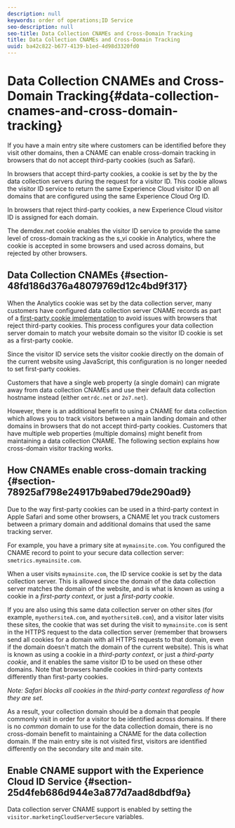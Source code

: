 ```yaml
---
description: null
keywords: order of operations;ID Service
seo-description: null
seo-title: Data Collection CNAMEs and Cross-Domain Tracking
title: Data Collection CNAMEs and Cross-Domain Tracking
uuid: ba42c822-b677-4139-b1ed-4d98d3320fd0
---
```


# Data Collection CNAMEs and Cross-Domain Tracking{#data-collection-cnames-and-cross-domain-tracking}

If you have a main entry site where customers can be identified before they visit other domains, then a CNAME can enable cross-domain tracking in browsers that do not accept third-party cookies (such as Safari).

In browsers that accept third-party cookies, a cookie is set by the by the data collection servers during the request for a visitor ID. This cookie allows the visitor ID service to return the same Experience Cloud visitor ID on all domains that are configured using the same Experience Cloud Org ID.

In browsers that reject third-party cookies, a new Experience Cloud visitor ID is assigned for each domain.

The demdex.net cookie enables the visitor ID service to provide the same level of cross-domain tracking as the s_vi cookie in Analytics, where the cookie is accepted in some browsers and used across domains, but rejected by other browsers.

## Data Collection CNAMEs {#section-48fd186d376a48079769d12c4bd9f317}

When the Analytics cookie was set by the data collection server, many customers have configured data collection server CNAME records as part of a [first-party cookie implementation](https://marketing.adobe.com/resources/help/en_US/whitepapers/first_party_cookies/) to avoid issues with browsers that reject third-party cookies. This process configures your data collection server domain to match your website domain so the visitor ID cookie is set as a first-party cookie.

Since the visitor ID service sets the visitor cookie directly on the domain of the current website using JavaScript, this configuration is no longer needed to set first-party cookies.

Customers that have a single web property (a single domain) can migrate away from data collection CNAMEs and use their default data collection hostname instead (either `omtrdc.net` or `2o7.net`).

However, there is an additional benefit to using a CNAME for data collection which allows you to track visitors between a main landing domain and other domains in browsers that do not accept third-party cookies. Customers that have multiple web properties (multiple domains) might benefit from maintaining a data collection CNAME. The following section explains how cross-domain visitor tracking works.

## How CNAMEs enable cross-domain tracking {#section-78925af798e24917b9abed79de290ad9}

Due to the way first-party cookies can be used in a third-party context in Apple Safari and some other browsers, a CNAME let you track customers between a primary domain and additional domains that used the same tracking server.

For example, you have a primary site at `mymainsite.com`. You configured the CNAME record to point to your secure data collection server: `smetrics.mymainsite.com`.

When a user visits `mymainsite.com`, the ID service cookie is set by the data collection server. This is allowed since the domain of the data collection server matches the domain of the website, and is what is known as using a cookie in a *first-party context*, or just a *first-party cookie*.

If you are also using this same data collection server on other sites (for example, `myothersiteA.com`, and `myothersiteB.com`), and a visitor later visits these sites, the cookie that was set during the visit to `mymainsite.com` is sent in the HTTPS request to the data collection server (remember that browsers send all cookies for a domain with all HTTPS requests to that domain, even if the domain doesn't match the domain of the current website). This is what is known as using a cookie in a *third-party context*, or just a *third-party cookie*, and it enables the same visitor ID to be used on these other domains. Note that browsers handle cookies in third-party contexts differently than first-party cookies.

*Note: Safari blocks all cookies in the third-party context regardless of how they are set.*

As a result, your collection domain should be a domain that people commonly visit in order for a visitor to be identified across domains. If there is no *common* domain to use for the data collection domain, there is no cross-domain benefit to maintaining a CNAME for the data collection domain. If the main entry site is not visited first, visitors are identified differently on the secondary site and main site.

## Enable CNAME support with the Experience Cloud ID Service {#section-25d4feb686d944e3a877d7aad8dbdf9a}

Data collection server CNAME support is enabled by setting the `visitor.marketingCloudServerSecure` variables. 
